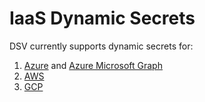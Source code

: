 [title]: # (IaaS Dynamic Secrets)
[tags]: # (DevOps Secrets Vault,DSV,)
[priority]: # (6350)

# IaaS Dynamic Secrets

DSV currently supports dynamic secrets for:
1. [Azure](azure/index.md) and [Azure Microsoft Graph](azure/msgraph/index.md)
1. [AWS](aws.md)
1. [GCP](gcp.md)